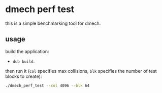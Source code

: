 
# dmech perf test

this is a simple benchmarking tool for dmech.

## usage

build the application:
+ `dub build`.

then run it (`col` specifies max collisions, `blk` specifies the number of test blocks to create):
```sh
./dmech_perf_test --col 4096 --blk 64
```
